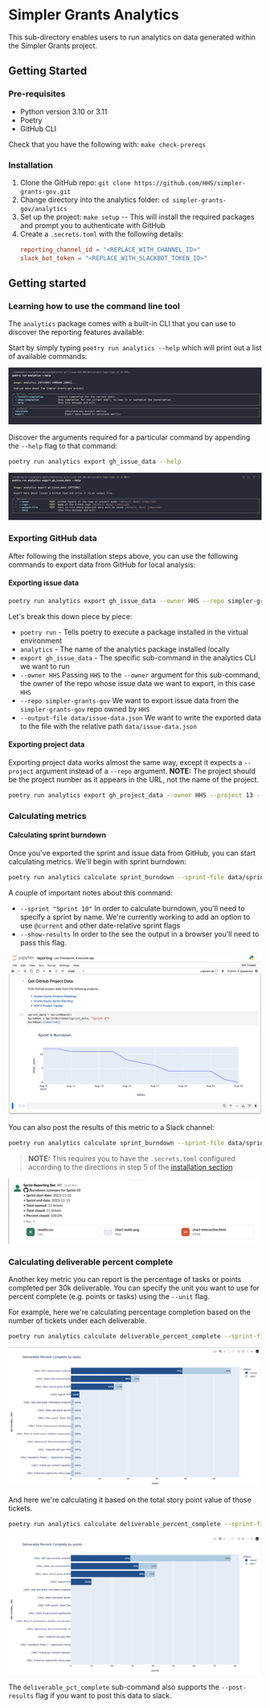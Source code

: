# Simpler Grants Analytics

This sub-directory enables users to run analytics on data generated within the Simpler Grants project.

## Getting Started

### Pre-requisites

- Python version 3.10 or 3.11
- Poetry
- GitHub CLI

Check that you have the following with: `make check-prereqs`

### Installation

1. Clone the GitHub repo: `git clone https://github.com/HHS/simpler-grants-gov.git`
2. Change directory into the analytics folder: `cd simpler-grants-gov/analytics`
4. Set up the project: `make setup` -- This will install the required packages and prompt you to authenticate with GitHub
5. Create a `.secrets.toml` with the following details:
   ```toml
   reporting_channel_id = "<REPLACE_WITH_CHANNEL_ID>"
   slack_bot_token = "<REPLACE_WITH_SLACKBOT_TOKEN_ID>"
   ```

## Getting started

### Learning how to use the command line tool

The `analytics` package comes with a built-in CLI that you can use to discover the reporting features available:

Start by simply typing `poetry run analytics --help` which will print out a list of available commands:

![Screenshot of passing the --help flag to CLI entry point](static/screenshot-cli-help.png)

Discover the arguments required for a particular command by appending the `--help` flag to that command:

```bash
poetry run analytics export gh_issue_data --help
```

![Screenshot of passing the --help flag to a specific command](static/screenshot-command-help.png)

### Exporting GitHub data

After following the installation steps above, you can use the following commands to export data from GitHub for local analysis:

#### Exporting issue data

```bash
poetry run analytics export gh_issue_data --owner HHS --repo simpler-grants-gov --output-file data/issue-data.json
```

Let's break this down piece by piece:

- `poetry run` - Tells poetry to execute a package installed in the virtual environment
- `analytics` - The name of the analytics package installed locally
- `export gh_issue_data` - The specific sub-command in the analytics CLI we want to run
- `--owner HHS` Passing `HHS` to the `--owner` argument for this sub-command, the owner of the repo whose issue data we want to export, in this case `HHS`
- `--repo simpler-grants-gov` We want to export issue data from the `simpler-grants-gov` repo owned by `HHS`
- `--output-file data/issue-data.json` We want to write the exported data to the file with the relative path `data/issue-data.json`

#### Exporting project data

Exporting project data works almost the same way, except it expects a `--project` argument instead of a `--repo` argument. **NOTE:** The project should be the project number as it appears in the URL, not the name of the project.

```bash
poetry run analytics export gh_project_data --owner HHS --project 13 --output-file data/sprint-data.json
```

### Calculating metrics

#### Calculating sprint burndown

Once you've exported the sprint and issue data from GitHub, you can start calculating metrics. We'll begin with sprint burndown:

```bash
poetry run analytics calculate sprint_burndown --sprint-file data/sprint-data.json --issue-file data/issue-data.json --sprint "Sprint 10" --show-results
```

A couple of important notes about this command:

- `--sprint "Sprint 10"` In order to calculate burndown, you'll need to specify a sprint by name. We're currently working to add an option to use `@current` and other date-relative sprint flags
- `--show-results` In order to the see the output in a browser you'll need to pass this flag. 

![Screenshot of burndown for sprint 10](static/reporting-notebook-screenshot.png)

You can also post the results of this metric to a Slack channel:

```bash
poetry run analytics calculate sprint_burndown --sprint-file data/sprint-data.json --issue-file data/issue-data.json --sprint "Sprint 10" --post-results
```

> **NOTE:** This requires you to have the `.secrets.toml` configured according to the directions in step 5 of the [installation section](#installation)

![Screenshot of burndown report in slack](static/screenshot-slack-burndown.png)

### Calculating deliverable percent complete

Another key metric you can report is the percentage of tasks or points completed per 30k deliverable. 
You can specify the unit you want to use for percent complete (e.g. points or tasks) using the `--unit` flag.

For example, here we're calculating percentage completion based on the number of tickets under each deliverable.

```bash
poetry run analytics calculate deliverable_percent_complete --sprint-file data/sprint-data.json --issue-file data/issue-data.json --show-results --unit tasks
```
![Screenshot of deliverable percent complete by tasks](static/screenshot-deliverable-pct-complete-tasks.png)

And here we're calculating it based on the total story point value of those tickets.

```bash
poetry run analytics calculate deliverable_percent_complete --sprint-file data/sprint-data.json --issue-file data/issue-data.json --show-results --unit points
```

![Screenshot of deliverable percent complete by tasks](static/screenshot-deliverable-pct-complete-points.png)

The `deliverable_pct_complete` sub-command also supports the `--post-results` flag if you want to post this data to slack.
